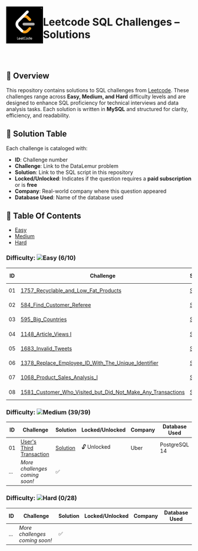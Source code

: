 <p align="left">
  <img src="https://github.com/Jayita11/SQLMastery_One-Stop_SQL_Interview_PrepHub/blob/main/Leetcode/leetcode-3469463288.png" width="100" align="left">
  <h1> Leetcode SQL Challenges – Solutions</h1>
</p>

<br><br>


## 📌 Overview 
This repository contains solutions to SQL challenges from [Leetcode](https://leetcode.com/studyplan/top-sql-50/). These challenges range across **Easy, Medium, and Hard** difficulty levels and are designed to enhance SQL proficiency for technical interviews and data analysis tasks. Each solution is written in **MySQL** and structured for clarity, efficiency, and readability.   

## 📜 Solution Table 
Each challenge is cataloged with:  

- **ID**: Challenge number  
- **Challenge**: Link to the DataLemur problem  
- **Solution**: Link to the SQL script in this repository  
- **Locked/Unlocked**: Indicates if the question requires a **paid subscription** or is **free**  
- **Company**: Real-world company where this question appeared
- **Database Used**: Name of the database used 

## 📂 Table Of Contents

- [Easy](#easy)
- [Medium](#medium)
- [Hard](#hard)
### Difficulty: ![Easy](https://img.shields.io/badge/Difficulty-Easy-brightgreen) **(6/10)** 

| ID  | Challenge | Solution | Company | Database Used | Topic | Study Plan |
|----|---------------------------------|-----------|----------------|---------|---------|---------|
| 01  | [1757_Recyclable_and_Low_Fat_Products](https://leetcode.com/problems/recyclable-and-low-fat-products/description/?envType=study-plan-v2&envId=top-sql-50) | [Solution](https://github.com/Jayita11/SQLMastery_One-Stop_SQL_Interview_PrepHub/blob/main/Leetcode/Easy/1757_Recyclable_and_Low_Fat_Products.sql) | Companies | MySQL | SELECT | SQL 50
| 02  | [584_Find_Customer_Referee](https://leetcode.com/problems/find-customer-referee/description/?envType=study-plan-v2&envId=top-sql-50) | [Solution](https://github.com/Jayita11/SQLMastery_One-Stop_SQL_Interview_PrepHub/blob/main/Leetcode/Easy/584_Find_Customer_Referee.sql) | Companies | MySQL | SELECT | SQL 50
| 03  | [595_Big_Countries](https://leetcode.com/problems/big-countries/description/?envType=study-plan-v2&envId=top-sql-50) | [Solution](https://github.com/Jayita11/SQLMastery_One-Stop_SQL_Interview_PrepHub/blob/main/Leetcode/Easy/595_Big_Countries.sql) | Companies | MySQL | SELECT | SQL 50
| 04  | [1148_Article_Views I](https://leetcode.com/problems/article-views-i/description/?envType=study-plan-v2&envId=top-sql-50) | [Solution](https://github.com/Jayita11/SQLMastery_One-Stop_SQL_Interview_PrepHub/blob/main/Leetcode/Easy/1148_Article_Views%20I.sql) | Companies | MySQL | SELECT | SQL 50
| 05  | [1683_Invalid_Tweets](https://leetcode.com/problems/invalid-tweets/description/?envType=study-plan-v2&envId=top-sql-50) | [Solution](https://github.com/Jayita11/SQLMastery_One-Stop_SQL_Interview_PrepHub/blob/main/Leetcode/Easy/1683_Invalid_Tweets.sql) | Companies | MySQL | SELECT | SQL 50
| 06  | [1378_Replace_Employee_ID_With_The_Unique_Identifier](https://leetcode.com/problems/replace-employee-id-with-the-unique-identifier/description/?envType=study-plan-v2&envId=top-sql-50) | [Solution](https://github.com/Jayita11/SQLMastery_One-Stop_SQL_Interview_PrepHub/blob/main/Leetcode/Easy/1378_Replace_Employee_ID_With_The_Unique_Identifier_Solution.sql) | Companies | MySQL | BASIC JOINS | SQL 50
| 07  | [1068_Product_Sales_Analysis_I](https://leetcode.com/problems/product-sales-analysis-i/?envType=study-plan-v2&envId=top-sql-50) | [Solution](https://github.com/Jayita11/SQLMastery_One-Stop_SQL_Interview_PrepHub/blob/main/Leetcode/Easy/1068_Product_Sales_Analysis_I_Solution.sql) | Companies | MySQL | BASIC JOINS | SQL 50
| 08  | [1581_Customer_Who_Visited_but_Did_Not_Make_Any_Transactions](https://leetcode.com/problems/customer-who-visited-but-did-not-make-any-transactions/?envType=study-plan-v2&envId=top-sql-50) | [Solution](https://github.com/Jayita11/SQLMastery_One-Stop_SQL_Interview_PrepHub/blob/main/Leetcode/Easy/1581_Customer_Who_Visited_but_Did_Not_Make_Any_Transactions_Solution.sql) | Companies | MySQL | BASIC JOINS | SQL 50



### Difficulty: ![Medium](https://img.shields.io/badge/Difficulty-Medium-brightgreen) **(39/39)** 
| ID  | Challenge | Solution | Locked/Unlocked | Company | Database Used | 
|----|---------------------------------|-----------|----------------|---------|---------|
| 01  | [User's Third Transaction](https://datalemur.com/questions/sql-third-transaction) | [Solution](https://github.com/Jayita11/SQLMastery_One-Stop_SQL_Interview_PrepHub/blob/main/DataLemur/Medium/1_User's_Third_Transaction_Solution.sql) | 🔓 Unlocked | Uber | PostgreSQL 14 | 
| ... | *More challenges coming soon!* | ✅ |

### Difficulty: ![Hard](https://img.shields.io/badge/Difficulty-Hard-brightgreen) **(0/28)**  
| ID  | Challenge | Solution | Locked/Unlocked | Company | Database Used | 
|----|---------------------------------|-----------|----------------|---------|---------|
| ... | *More challenges coming soon!* | ✅ |




